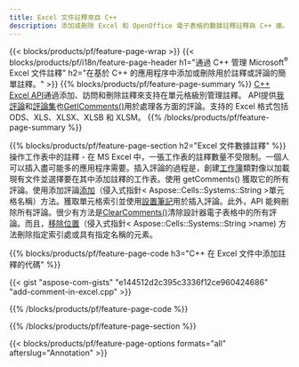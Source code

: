 ```yaml
---
title: Excel 文件註釋來自 C++
description: 添加或刪除 Excel 和 OpenOffice 電子表格的數據註釋註釋與 C++ 庫。
---
```

{{< blocks/products/pf/feature-page-wrap >}}
{{< blocks/products/pf/i18n/feature-page-header h1="通過 C++ 管理 Microsoft<sup>&reg;</sup> Excel 文件註釋" h2="在基於 C++ 的應用程序中添加或刪除用於註釋或評論的簡單註釋。" >}}
{{% blocks/products/pf/feature-page-summary %}}
[C++ Excel API](/cells/zh-hant/cpp/)通過添加、訪問和刪除註釋來支持在單元格級別管理註釋。 API提供[我評論](https://reference.aspose.com/cells/cpp/class/aspose.cells.i_comment)和[評論集](https://reference.aspose.com/cells/cpp/class/aspose.cells.i_comment_collection)也[GetIComments()](https://reference.aspose.com/cells/cpp/class/aspose.cells.i_worksheet#ae7cce5f85b7b25a1e5c58df1b613ca5a)用於處理各方面的評論。支持的 Excel 格式包括 ODS、XLS、XLSX、XLSB 和 XLSM。
{{% /blocks/products/pf/feature-page-summary %}}

{{% blocks/products/pf/feature-page-section h2="Excel 文件數據註釋" %}}
操作工作表中的註釋 - 在 MS Excel 中，一張工作表的註釋數量不受限制。一個人可以插入盡可能多的應用程序需要。插入評論的過程是，創建[工作簿](https://reference.aspose.com/cells/cpp/class/aspose.cells.i_workbook)類對像以加載現有文件並選擇要在其中添加註釋的工作表。使用 getComments() 獲取它的所有評論。使用添加評論[添加](https://reference.aspose.com/cells/cpp/class/aspose.cells.i_comment_collection#a3f014415e292fa15c6220e9727dad384)（侵入式指針< Aspose::Cells::Systems::String >單元格名稱）方法。獲取單元格索引並使用[設置筆記](https://reference.aspose.com/cells/cpp/class/aspose.cells.i_comment#a791b9d4e9bf3975709a7f93b5db09580)用於插入評論。此外，API 能夠刪除所有評論。很少有方法是[ClearComments()](https://reference.aspose.com/cells/cpp/class/aspose.cells.i_worksheet#ad4e0ea291ae60fc1b5d815e520edc6c3)清除設計器電子表格中的所有評論。而且，[移除位置](https://reference.aspose.com/cells/cpp/class/aspose.cells.i_worksheet_collection#addabcc7d7d76874694018fb3ba37b72c)（侵入式指針< Aspose::Cells::Systems::String >name) 方法刪除指定索引處或具有指定名稱的元素。

{{% blocks/products/pf/feature-page-code h3="C++ 在 Excel 文件中添加註釋的代碼" %}}

{{< gist "aspose-com-gists" "e144512d2c395c3336f12ce960424686" "add-comment-in-excel.cpp" >}}

{{% /blocks/products/pf/feature-page-code %}}

{{% /blocks/products/pf/feature-page-section %}}

{{< blocks/products/pf/feature-page-options formats="all" afterslug="Annotation" >}}
